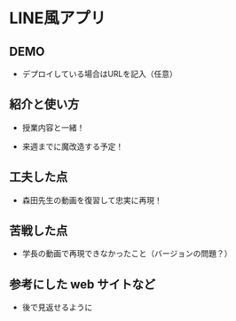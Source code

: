 # LINE風アプリ

## DEMO

  - デプロイしている場合はURLを記入（任意）

## 紹介と使い方

  - 授業内容と一緒！

  - 来週までに魔改造する予定！

## 工夫した点

  - 森田先生の動画を復習して忠実に再現！

## 苦戦した点

  - 学長の動画で再現できなかったこと（バージョンの問題？）

## 参考にした web サイトなど

  - 後で見返せるように
